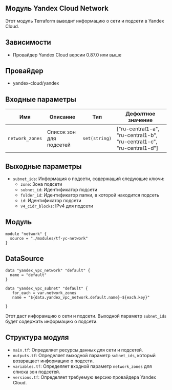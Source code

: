 ## Модуль Yandex Cloud Network

Этот модуль Terraform выводит информацию о сети и подсети в Yandex Cloud.

## Зависимости

- Провайдер Yandex Cloud версии 0.87.0 или выше

## Провайдер

- yandex-cloud/yandex

## Входные параметры

| Имя | Описание | Тип | Дефолтное значение |
|------|-------------|------|---------|
| `network_zones` | Список зон для подсетей | `set(string)` | ["ru-central1-a", "ru-central1-b", "ru-central1-c", "ru-central1-d"] |

## Выходные параметры

- `subnet_ids`: Информация о подсети, содержащий следующие ключи:
  - `zone`: Зона подсети
  - `subnet_id`: Идентификатор подсети
  - `folder_id`: Идентификатор папки, в которой находится подсеть
  - `id`: Идентификатор подсети
  - `v4_cidr_blocks`: IPv4 для подсети

## Модуль

```
module "network" {
  source = "./modules/tf-yc-network"
}
```

## DataSource

```
data "yandex_vpc_network" "default" {
  name = "default"
}

data "yandex_vpc_subnet" "default" {
   for_each = var.network_zones
   name = "${data.yandex_vpc_network.default.name}-${each.key}"

}
```


Этот даст инфорамцию о сети и подсети. Выходной параметр `subnet_ids` будет содержать информацию о подсети.

## Структура модуля

- `main.tf`: Определяет ресурсы данных для сети и подсетей.
- `outputs.tf`: Определяет выходной параметр `subnet_ids`, который возвращает информацию о подсети.
- `variables.tf`: Определяет входной параметр `network_zones` для списка зон подсетей.
- `versions.tf`: Определяет требуемую версию провайдера Yandex Cloud.
